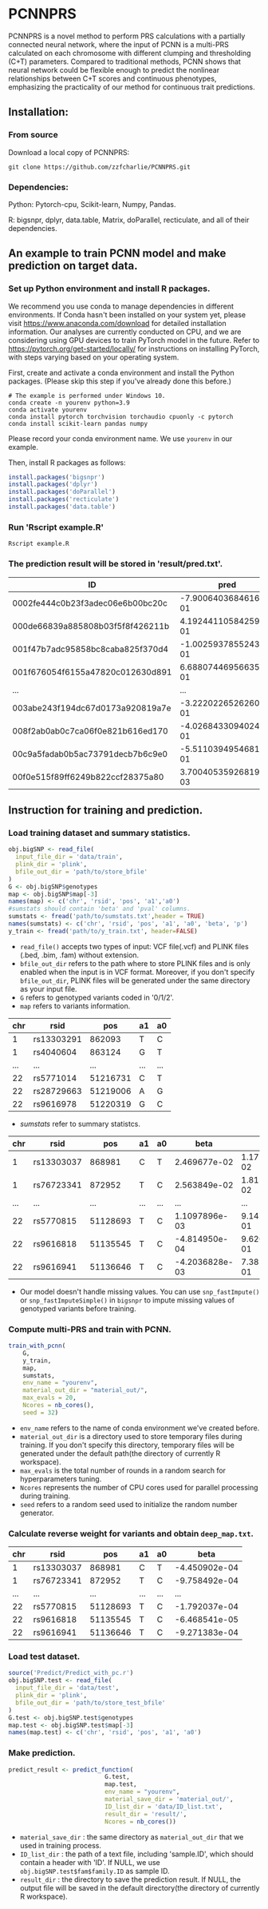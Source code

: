 # PCNNPRS
PCNNPRS is a novel method to perform PRS calculations with a partially connected neural network, where the input of PCNN is a multi-PRS calculated on each chromosome with different clumping and thresholding (C+T) parameters.
Compared to traditional methods, PCNN shows that neural network could be flexible enough to predict the nonlinear relationships between C+T scores and continuous phenotypes, emphasizing the practicality of our method for continuous trait predictions.

## Installation:
### From source
Download a local copy of PCNNPRS:
```
git clone https://github.com/zzfcharlie/PCNNPRS.git
```
### Dependencies:
Python: Pytorch-cpu, Scikit-learn, Numpy, Pandas. 

R: bigsnpr, dplyr, data.table, Matrix, doParallel, recticulate, and all of their dependencies.

## An example to train PCNN model and make prediction on target data.

### Set up Python environment and install R packages.
We recommend you use conda to manage dependencies in different environments. If Conda hasn't been installed on your system yet, please visit https://www.anaconda.com/download for detailed installation information. Our analyses are currently conducted on CPU, and we are considering using GPU devices to train PyTorch model in the future. Refer to https://pytorch.org/get-started/locally/ for instructions on installing PyTorch, with steps varying based on your operating system.

First, create and activate a conda environment and install the Python packages. (Please skip this step if you've already done this before.)
```
# The example is performed under Windows 10.
conda create -n yourenv python=3.9
conda activate yourenv
conda install pytorch torchvision torchaudio cpuonly -c pytorch
conda install scikit-learn pandas numpy
```
Please record your conda environment name. We use ```yourenv``` in our example.

Then, install R packages as follows:
```R
install.packages('bigsnpr')
install.packages('dplyr')
install.packages('doParallel')
install.packages('recticulate')
install.packages('data.table')
```

### Run 'Rscript example.R'
```
Rscript example.R
```

### The prediction result will be stored in 'result/pred.txt'.
| ID                                | pred                  |
|-----------------------------------|-----------------------|
| 0002fe444c0b23f3adec06e6b00bc20c | -7.90064036846161e-01 |
| 000de66839a885808b03f5f8f426211b |  4.19244110584259e-01 |
| 001f47b7adc95858bc8caba825f370d4 | -1.00259378552437e-01 |
| 001f676054f6155a47820c012630d891 |  6.68807446956635e-01 |
| ...                               | ...                   |
| 003abe243f194dc67d0173a920819a7e | -3.22202265262604e-01 |
| 008f2ab0ab0c7ca06f0e821b616ed170 | -4.02684330940247e-01 |
| 00c9a5fadab0b5ac73791decb7b6c9e0 | -5.51103949546814e-01 |
| 00f0e515f89ff6249b822ccf28375a80 |  3.70040535926819e-03 |



## Instruction for training and prediction. 

### Load training dataset and summary statistics.
```R
obj.bigSNP <- read_file(
  input_file_dir = 'data/train',
  plink_dir = 'plink',
  bfile_out_dir = 'path/to/store_bfile'
)
G <- obj.bigSNP$genotypes
map <- obj.bigSNP$map[-3]
names(map) <- c('chr', 'rsid', 'pos', 'a1','a0')
#sumstats should contain 'beta' and 'pval' columns.
sumstats <- fread('path/to/sumstats.txt',header = TRUE)
names(sumstats) <- c('chr', 'rsid', 'pos', 'a1', 'a0', 'beta', 'p')
y_train <- fread('path/to/y_train.txt', header=FALSE)
```
* ```read_file()``` accepts two types of input: VCF file(.vcf) and PLINK files (.bed, .bim, .fam) without extension.
* ```bfile_out_dir``` refers to the path where to store PLINK files and is only enabled when the input is in VCF format. Moreover, if you don't specify ```bfile_out_dir```, PLINK files will be generated under the same directory as your input file. 
* ```G``` refers to genotyped variants coded in '0/1/2'.
* ```map``` refers to variants information.
  
| chr | rsid        | pos   | a1 | a0 |
| --- | ----------- | ----- | -- | -- |
| 1   | rs13303291  | 862093| T  | C  |
| 1   | rs4040604   | 863124| G  | T  |
| ... | ...         | ...   | ...| ...|
| 22  | rs5771014   | 51216731 | C  | T  |
| 22  | rs28729663  | 51219006 | A  | G  |
| 22  | rs9616978   | 51220319 | G  | C  |
* *sumstats* refer to summary statistcs.

| chr | rsid        | pos       | a1 | a0 | beta              | p                |
| --- | ----------- | --------- | -- | -- | ----------------- | ---------------- |
| 1   | rs13303037  | 868981    | C  | T  | 2.469677e-02      | 1.1751364e-02    |
| 1   | rs76723341  | 872952    | T  | C  | 2.563849e-02      | 1.8113471e-02    |
| ... | ...         | ...       | ...| ...| ...               | ...              |
| 22  | rs5770815    | 51128693  | T  | C  | 1.1097896e-03     | 9.147904e-01     |
| 22  | rs9616818    | 51135545  | T  | C  | -4.814950e-04     | 9.620711e-01     |
| 22  | rs9616941    | 51136646  | T  | C  | -4.2036828e-03    | 7.383258e-01     |

* Our model doesn't handle missing values. You can use ```snp_fastImpute()``` or ```snp_fastImputeSimple()``` in ```bigsnpr``` to impute missing values of genotyped variants before training.

### Compute multi-PRS and train with PCNN.
```R
train_with_pcnn(
    G,
    y_train,
    map,
    sumstats,
    env_name = "yourenv",
    material_out_dir = "material_out/",
    max_evals = 20,
    Ncores = nb_cores(),
    seed = 32)
```

* ```env_name``` refers to the name of conda environment we've created before.
* ```material_out_dir``` is a directory used to store temporary files during training. If you don't specify this directory, temporary files will be generated under the default path(the directory of currently R workspace).
* ```max_evals``` is the total number of rounds in a random search for hyperparameters tuning.
* ```Ncores``` represents the number of CPU cores used for parallel processing during training.
* ```seed``` refers to a random seed used to initialize the random number generator.



### Calculate reverse weight for variants and obtain ```deep_map.txt```.

| chr | rsid        | pos   | a1 | a0 | beta            |
| --- | ----------- | ----- | -- | -- | --------------- |
| 1   | rs13303037  | 868981| C  | T  | -4.450902e-04   |
| 1   | rs76723341  | 872952| T  | C  | -9.758492e-04   |
| ... | ...         | ...   | ...| ...| ...             |
| 22  | rs5770815    | 51128693 | T  | C  | -1.792037e-04   |
| 22  | rs9616818    | 51135545 | T  | C  | -6.468541e-05   |
| 22  | rs9616941    | 51136646 | T  | C  | -9.271383e-04   |

### Load test dataset.

```R
source('Predict/Predict_with_pc.r')
obj.bigSNP.test <- read_file(
  input_file_dir = 'data/test',
  plink_dir = 'plink',
  bfile_out_dir = 'path/to/store_test_bfile'
)
G.test <- obj.bigSNP.test$genotypes
map.test <- obj.bigSNP.test$map[-3]
names(map.test) <- c('chr', 'rsid', 'pos', 'a1', 'a0')
```

### Make prediction.
```R
predict_result <- predict_function(
                           G.test,
                           map.test,
                           env_name = "yourenv",
                           material_save_dir = 'material_out/',
                           ID_list_dir = 'data/ID_list.txt',
                           result_dir = 'result/',
                           Ncores = nb_cores())

```
* ```material_save_dir``` : the same directory as ```material_out_dir``` that we used in training process.
* ```ID_list_dir``` : the path of a text file, including 'sample.ID', which should contain a header with 'ID'. If NULL, we use ```obj.bigSNP.test$fam$family.ID``` as sample ID.
* ```result_dir``` : the directory to save the prediction result. If NULL, the output file will be saved in the default directory(the directory of currently R workspace).


